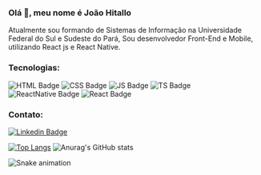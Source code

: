 ### Olá 👋, meu nome é João Hitallo
Atualmente sou formando de Sistemas de Informação na Universidade Federal do Sul e Sudeste do Pará, Sou desenvolvedor Front-End e Mobile, utilizando React js e React Native.

### Tecnologias:
![HTML Badge](https://img.shields.io/badge/HTML5-E34F26?style=for-the-badge&logo=html5&logoColor=white)
![CSS Badge](https://img.shields.io/badge/CSS3-1572B6?style=for-the-badge&logo=css3&logoColor=white)
![JS Badge](https://img.shields.io/badge/JavaScript-323330?style=for-the-badge&logo=javascript&logoColor=F7DF1E)
![TS Badge](https://img.shields.io/badge/TypeScript-007ACC?style=for-the-badge&logo=typescript&logoColor=white)
![ReactNative Badge](https://img.shields.io/badge/React_Native-20232A?style=for-the-badge&logo=react&logoColor=61DAFB)
![React Badge](https://img.shields.io/badge/React-20232A?style=for-the-badge&logo=react&logoColor=61DAFB)


### Contato:
 
[![Linkedin Badge](https://img.shields.io/badge/LinkedIn-0077B5?style=for-the-badge&logo=linkedin&logoColor=white)](https://www.linkedin.com/in/joaohitallo/) 


[![Top Langs](https://github-readme-stats.vercel.app/api/top-langs/?username=joaohitallo&layout=compact)](https://github.com/anuraghazra/github-readme-stats)
![Anurag's GitHub stats](https://github-readme-stats.vercel.app/api?username=joaohitallo&show_icons=true&theme=buefy)

![Snake animation](https://github.com/joaohitallo/joaohitallo/blob/output/github-contribution-grid-snake.svg)
